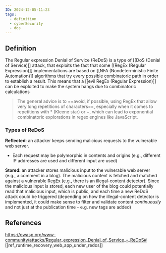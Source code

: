 ```yaml
---
ID: 2024-12-05-11:23
tags:
  - definition
  - cyberSecurity
  - dos
---
```

## Definition

The Regular expression Denial of Service (ReDoS) is a type of [[DoS (Denial of Service)]] attack, that exploits the fact that some [[RegEx (Regular Expression)]] implementations are based on [[NFA (Nondeterministic Finite Automation)]] algorithms that try every possible combinatoric path in order to establish a result. This means that a [[evil RegEx (Regular Expression)]] can be exploited to make the system hangs due to combinatoric calculations

> The general advice is to ==avoid, if possible, using RegEx that allow very long repetitions of characters==, especially when it comes to repetitions with * (Kleene star) or +, which can lead to exponential combinatoric explorations in regex engines like JavaScript.

### Types of ReDoS

 **Reflected**: an attacker keeps sending malicious requests to the vulnerable web server.
 - Each request may be polymorphic in contents and origins (e.g., different IP addresses are used and different input are used)

**Stored**: an attacker stores malicious input to the vulnerable web server (e.g., a comment in a blog). The malicious content is fetched and matched against a vulnerable RegEx (e.g., there is an illegal-content detector). Since the malicious input is stored, each new user of the blog could potentially read that malicious input, which is public, and each time a new ReDoS attack could be triggered (depending on how the illegal-content detector is implemented, it could make sense to filter and validate content *continuously* and not just at the publication time - e.g. new tags are added)
## References
https://owasp.org/www-community/attacks/Regular_expression_Denial_of_Service_-_ReDoS#
[[ref_runtime_recovery_web_app_under_redos]]